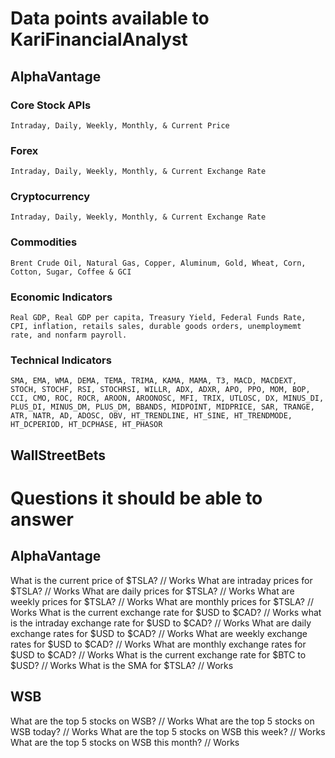 # Data points available to KariFinancialAnalyst
## AlphaVantage 
### Core Stock APIs
    Intraday, Daily, Weekly, Monthly, & Current Price
### Forex
    Intraday, Daily, Weekly, Monthly, & Current Exchange Rate
### Cryptocurrency
    Intraday, Daily, Weekly, Monthly, & Current Exchange Rate 
### Commodities
    Brent Crude Oil, Natural Gas, Copper, Aluminum, Gold, Wheat, Corn, Cotton, Sugar, Coffee & GCI
### Economic Indicators
    Real GDP, Real GDP per capita, Treasury Yield, Federal Funds Rate, CPI, inflation, retails sales, durable goods orders, unemploymemt rate, and nonfarm payroll.
### Technical Indicators
    SMA, EMA, WMA, DEMA, TEMA, TRIMA, KAMA, MAMA, T3, MACD, MACDEXT, STOCH, STOCHF, RSI, STOCHRSI, WILLR, ADX, ADXR, APO, PPO, MOM, BOP, CCI, CMO, ROC, ROCR, AROON, AROONOSC, MFI, TRIX, UTLOSC, DX, MINUS_DI, PLUS_DI, MINUS_DM, PLUS_DM, BBANDS, MIDPOINT, MIDPRICE, SAR, TRANGE, ATR, NATR, AD, ADOSC, OBV, HT_TRENDLINE, HT_SINE, HT_TRENDMODE, HT_DCPERIOD, HT_DCPHASE, HT_PHASOR
## WallStreetBets


# Questions it should be able to answer
## AlphaVantage
What is the current price of $TSLA? // Works
What are intraday prices for $TSLA? // Works
What are daily prices for $TSLA? // Works
What are weekly prices for $TSLA? // Works
What are monthly prices for $TSLA? // Works
What is the current exchange rate for $USD to $CAD? // Works
what is the intraday exchange rate for $USD to $CAD? // Works
What are daily exchange rates for $USD to $CAD? // Works
What are weekly exchange rates for $USD to $CAD? // Works
What are monthly exchange rates for $USD to $CAD? // Works
What is the current exchange rate for $BTC to $USD? // Works
What is the SMA for $TSLA? // Works
## WSB
What are the top 5 stocks on WSB? // Works
What are the top 5 stocks on WSB today? // Works
What are the top 5 stocks on WSB this week? // Works
What are the top 5 stocks on WSB this month? // Works
